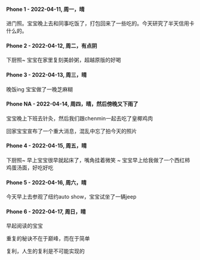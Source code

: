 

#### Phone 1 - 2022-04-11, 周一，晴

进门照。宝宝晚上去和同事吃饭了，打包回来了一些吃的。今天研究了半天信用卡什么的。

#### Phone 2 - 2022-04-12, 周二，有点阴

下厨照~ 宝宝在家里复刻美龄粥，超越原版的好喝

#### Phone 3 - 2022-04-13, 周三，晴

晚饭ing 宝宝做了一晚芝麻糊

#### Phone NA - 2022-04-14, 周四，晴，然后傍晚又下雨了

宝宝晚上下班去针灸，然后我们跟chenmin一起去吃了皇椰鸡肉

回家宝宝宣布了一个重大消息，混乱中忘了拍今天的照片

#### Phone 4 - 2022-04-15, 周五，晴

下厨照~ 早上宝宝很早就起床了，嘴角挂着微笑 ~ 宝宝早上给我做了一个西红柿鸡蛋汤面，好吃好吃

#### Phone 5 - 2022-04-16, 周六，晴

今天早上去参观了纽约auto show，宝宝试坐了一辆jeep

#### Phone 6 - 2022-04-17, 周日，晴

早起阅读的宝宝

重复的秘诀不在于巅峰，而在于简单

复利，人生的复利是不可能实现的
